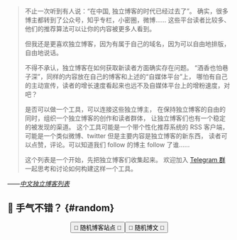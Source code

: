 <script setup>
async function blogs() {
  const data = await import('./blogs.data.js')
  return data.data
}

async function randomBlog() {
  const { entries } = await blogs()
  const i = Math.floor(Math.random() * entries.length)
  window.open(entries[i].url, '_blank')
}
</script>

> 不止一次听到有人说：“在中国, 独立博客的时代已经过去了”。
> 确实，很多博主都转到了公众号，知乎专栏，小密圈，微博……
> 这些平台读者比较多、他们的推荐算法可以让你的内容被更多人看到。
>
> 但我还是更喜欢独立博客，因为有属于自己的域名，因为可以自由地排版，自由地说话。
>
> 不得不承认，独立博客在如何获取新读者方面确实存在问题。
> “酒香也怕巷子深”，同样的内容放在自己的博客和上述的“自媒体平台”上，
> 哪怕有自己的主动宣传，读者的增长速度看起来也远不及自媒体平台上的增粉速度，对吧？
>
> 是否可以做一个工具，可以连接这些独立博主，
> 在保持独立博客的自由的同时，组织一个独立博客的创作和读者群体，
> 让独立博客们也有一个稳定的被发现的渠道。
> 这个工具可能是一个带个性化推荐系统的 RSS 客户端，
> 可能是一个类似微博、twitter 但是主要内容是独立博客的新东西，
> 读者可以点赞，评论。可以知道我们 follow 的博主 follow 了谁……
>
> 这个列表是一个开始，先把独立博客们收集起来。
> 欢迎加入 [Telegram 群]一起思考和讨论如何构建这样一个工具。

——<cite>[中文独立博客列表]</cite>

[中文独立博客列表]: https://github.com/timqian/chinese-independent-blogs
[Telegram 群]: https://t.me/indieBlogs

## 👋 手气不错？ {#random}

<div class="random">
<button @click="randomBlog">
<span class="dice">🎲</span>
随机博客站点 🔗
</button>
<button @click="randomBlogPost">
<span class="dice">🎲</span>
随机博文 📝
</button>
</div>

<style>
  @keyframes rotating {
    from {
      transform: rotate(0deg);
    }
    to {
      transform: rotate(360deg);
    }
  }
  .dice {
    display: inline-block;
  }
  button:hover .dice {
    animation: rotating 1.5s ease infinite;
  }
  .random {
    display: flex;
    justify-content: center;
  }
</style>

